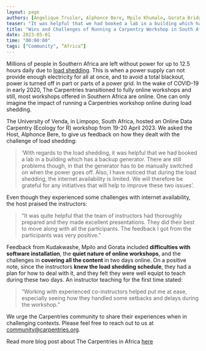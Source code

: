```yaml
---
layout: page
authors: [Angelique Trusler, Alphonce Bere, Mpilo Khumalo, Gorata Bridget Malose]
teaser: "It was helpful that we had booked a lab in a building which has a backup generator"
title: "Wins and Challenges of Running a Carpentry Workshop in South Africa during Load shedding"
date: 2023-05-01
time: "00:00:00"
tags: ["Community", “Africa”]
---
```


Millions of people in Southern Africa are left without power for up to 12.5 hours daily due to [load shedding](https://en.wikipedia.org/wiki/South_African_energy_crisis). This is when a power supply can not provide enough electricity for all at once, and to 
avoid a total blackout, power is turned off in part or parts of a power grid. In the wake of COVID-19 in early 2020, The Carpentries transitioned to 
fully online workshops and still, most workshops offered in Southern Africa are online. One can only imagine the impact of running a Carpentries 
workshop online during load shedding. 

The University of Venda, in Limpopo, South Africa, hosted an Online Data Carpentry (Ecology for R) workshop from 19-20 April 2023. We asked the Host, 
Alphonce Bere, to give us feedback on how they dealt with the challenge of load shedding: 

>‘With regards to the load shedding, it was helpful that we had booked a lab in a building which has a backup generator. There are still problems though, 
in that the generator has to be manually switched on when the power goes off. Also, I have noticed that during the load shedding, the internet 
availability is limited. We will therefore be grateful for any initiatives that will help to improve these two issues’.

Even though they experienced some challenges with internet availability, the host praised the instructors: 

>“It was quite helpful that the team of instructors had thoroughly prepared and they made excellent presentations. They did their best to move along 
with all the participants. The feedback I got from the participants was very positive.”

Feedback from Kudakwashe, Mpilo and Gorata included **difficulties with software installation**, the **quiet nature of online workshops**, and the challenges in **covering all 
the content** in two days online. On a positive note, since the instructors **knew the load shedding schedule**, they had a plan for how to deal with it, and 
they felt they were well equipt to teach during these two days. An instructor teaching for the first time stated: 

>“Working with experienced co-instructors helped put me at ease, especially seeing how they handled some setbacks and delays during the workshop.”

We urge the Carpentries community to share their experiences when in challenging contexts. Please feel free to reach out to us at 
[community@carpentries.org](mailto:community@carpentries.org). 

Read more blog post about The Carpentries in Africa [here](https://carpentries.org/posts-by-tags/#blog-tag-africa)









